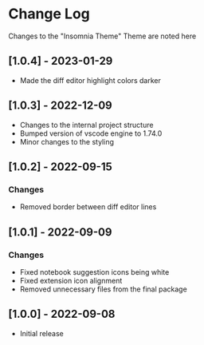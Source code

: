 # Change Log

Changes to the "Insomnia Theme" Theme are noted here

## [1.0.4] - 2023-01-29

- Made the diff editor highlight colors darker

## [1.0.3] - 2022-12-09

- Changes to the internal project structure
- Bumped version of vscode engine to 1.74.0
- Minor changes to the styling

## [1.0.2] - 2022-09-15

### Changes
- Removed border between diff editor lines

## [1.0.1] - 2022-09-09

### Changes
- Fixed notebook suggestion icons being white
- Fixed extension icon alignment
- Removed unnecessary files from the final package

## [1.0.0] - 2022-09-08

- Initial release